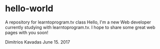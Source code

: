# hello-world
A repository for learntoprogram.tv class
Hello, I'm a new Web developer currently studying with learntoprogram.tv. I hope to share some great web pages with you soon!

Dimitrios Kavadas
June 15. 2017
